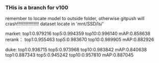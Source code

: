 ### THis is a branch for v100

remember to locate model to outside folder, otherwise gitpush will crash!!!!!!!!!!!!!!!!!
dataset locate in 'mnt/SSD/ls/'

market:
top1:0.979216 top5:0.994359 top10:0.996140 mAP:0.858638
rerank：
top1:0.955463 top5:0.983670 top10:0.989905 mAP:0.882926

duke:
top1:0.936715 top5:0.973968 top10:0.983842 mAP:0.840638
top1:0.887343 top5:0.945242 top10:0.957810 mAP:0.887045
